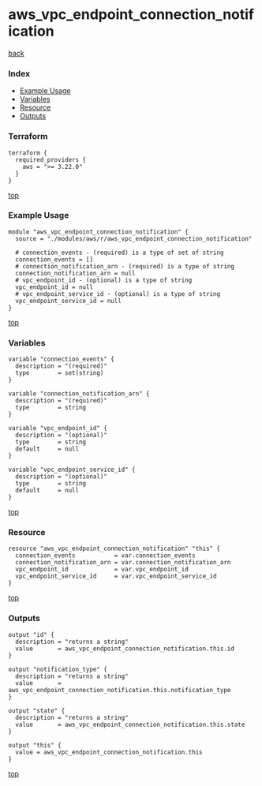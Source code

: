# aws_vpc_endpoint_connection_notification

[back](../aws.md)

### Index

- [Example Usage](#example-usage)
- [Variables](#variables)
- [Resource](#resource)
- [Outputs](#outputs)

### Terraform

```hcl
terraform {
  required_providers {
    aws = ">= 3.22.0"
  }
}
```

[top](#index)

### Example Usage

```hcl
module "aws_vpc_endpoint_connection_notification" {
  source = "./modules/aws/r/aws_vpc_endpoint_connection_notification"

  # connection_events - (required) is a type of set of string
  connection_events = []
  # connection_notification_arn - (required) is a type of string
  connection_notification_arn = null
  # vpc_endpoint_id - (optional) is a type of string
  vpc_endpoint_id = null
  # vpc_endpoint_service_id - (optional) is a type of string
  vpc_endpoint_service_id = null
}
```

[top](#index)

### Variables

```hcl
variable "connection_events" {
  description = "(required)"
  type        = set(string)
}

variable "connection_notification_arn" {
  description = "(required)"
  type        = string
}

variable "vpc_endpoint_id" {
  description = "(optional)"
  type        = string
  default     = null
}

variable "vpc_endpoint_service_id" {
  description = "(optional)"
  type        = string
  default     = null
}
```

[top](#index)

### Resource

```hcl
resource "aws_vpc_endpoint_connection_notification" "this" {
  connection_events           = var.connection_events
  connection_notification_arn = var.connection_notification_arn
  vpc_endpoint_id             = var.vpc_endpoint_id
  vpc_endpoint_service_id     = var.vpc_endpoint_service_id
}
```

[top](#index)

### Outputs

```hcl
output "id" {
  description = "returns a string"
  value       = aws_vpc_endpoint_connection_notification.this.id
}

output "notification_type" {
  description = "returns a string"
  value       = aws_vpc_endpoint_connection_notification.this.notification_type
}

output "state" {
  description = "returns a string"
  value       = aws_vpc_endpoint_connection_notification.this.state
}

output "this" {
  value = aws_vpc_endpoint_connection_notification.this
}
```

[top](#index)